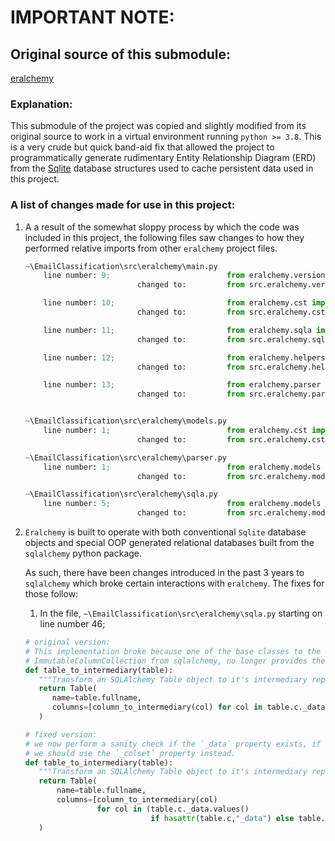 IMPORTANT NOTE:
===
## Original source of this submodule: 
[eralchemy](https://github.com/Alexis-benoist/eralchemy)

### Explanation:
This submodule of the project was copied and slightly modified from its original source to work in a virtual environment running `python >= 3.8`.
This is a very crude but quick band-aid fix that allowed the project to programmatically generate rudimentary Entity Relationship Diagram (ERD) from the [Sqlite](https://www.sqlite.org/index.html) database structures used to cache persistent data used in this project. 

### A list of changes made for use in this project:

1) A a result of the somewhat sloppy process by which the code was included in this project, the following files saw changes to how they performed relative imports from other `eralchemy` project files.
   ```python
   ~\EmailClassification\src\eralchemy\main.py
       line number: 9;                          from eralchemy.version import version as __version__
                            changed to:         from src.eralchemy.version import version as __version__
   
       line number: 10;                         from eralchemy.cst import GRAPH_BEGINNING
                            changed to:         from src.eralchemy.cst import GRAPH_BEGINNING
   
       line number: 11;                         from eralchemy.sqla import metadata_to_intermediary, declarative_to_intermediary, database_to_intermediary
                            changed to:         from src.eralchemy.sqla import metadata_to_intermediary, declarative_to_intermediary, database_to_intermediary
   
       line number: 12;                         from eralchemy.helpers import check_args
                            changed to:         from src.eralchemy.helpers import check_args
   
       line number: 13;                         from eralchemy.parser import markdown_file_to_intermediary, line_iterator_to_intermediary, ParsingException
                            changed to:         from src.eralchemy.parser import markdown_file_to_intermediary, line_iterator_to_intermediary, ParsingException
   
   
   ~\EmailClassification\src\eralchemy\models.py
       line number: 1;                          from eralchemy.cst import TABLE, FONT_TAGS, ROW_TAGS
                            changed to:         from src.eralchemy.cst import TABLE, FONT_TAGS, ROW_TAGS
   
   ~\EmailClassification\src\eralchemy\parser.py
       line number: 1;                          from eralchemy.models import Table, Relation, Column
                            changed to:         from src.eralchemy.models import Table, Relation, Column
   
   ~\EmailClassification\src\eralchemy\sqla.py
       line number: 5;                          from eralchemy.models import Relation, Column, Table  
                            changed to:         from src.eralchemy.models import Relation, Column, Table
   
   ```
2) `Eralchemy` is built to operate with both conventional `Sqlite` database objects and special OOP generated relational databases built from the `sqlalchemy` python package. 
   
   As such, there have been changes introduced in the past 3 years to `sqlalchemy` which broke certain interactions with `eralchemy`. The fixes for those follow:
   1) In the file, `~\EmailClassification\src\eralchemy\sqla.py` starting on line number 46;
   ```python
   # original version:
   # This implementation broke because one of the base classes to the table object,
   # ImmutableColumnCollection from sqlalchemy, no longer provides the _data property.
   def table_to_intermediary(table):
      """Transform an SQLAlchemy Table object to it's intermediary representation. """
      return Table(
         name=table.fullname,
         columns=[column_to_intermediary(col) for col in table.c._data.values()]
      )
   
   # fixed version:
   # we now perform a sanity check if the `_data` property exists, if it doesn't then we know
   # we should use the `_colset` property instead.
   def table_to_intermediary(table):
      """Transform an SQLAlchemy Table object to it's intermediary representation. """
      return Table(
          name=table.fullname,
          columns=[column_to_intermediary(col) 
                   for col in (table.c._data.values() 
                               if hasattr(table.c,"_data") else table.c._colset)]
      )
   ```